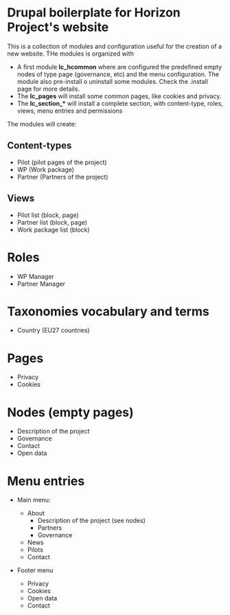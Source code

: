 # Drupal boilerplate for Horizon Project's website

This is a collection of modules and configuration useful for the creation of a new website.
THe modules is organized with 
- A first module **lc_hcommon** where are configured the predefined empty nodes of type page (governance, etc) and the menu configuration. The module also pre-install o uninstall some modules. Check the .install page for more details.
- The **lc_pages** will install some common pages, like cookies and privacy.
- The **lc_section_\*** will install a complete section, with content-type, roles, views, menu entries and permissions

The modules will create:

## Content-types
- Pilot (pilot pages of the project)
- WP (Work package)
- Partner (Partners of the project)

## Views
- Pilot list (block, page)
- Partner list (block, page)
- Work package list (block)

# Roles
- WP Manager
- Partner Manager

# Taxonomies vocabulary and terms
- Country (EU27 countries)

# Pages
- Privacy
- Cookies

# Nodes (empty pages)
- Description of the project
- Governance
- Contact
- Open data

# Menu entries

- Main menu:
  - About
    - Description of the project (see nodes)
    - Partners
    - Governance
  - News
  - Pilots
  - Contact
  
- Footer menu
  - Privacy
  - Cookies
  - Open data
  - Contact 

